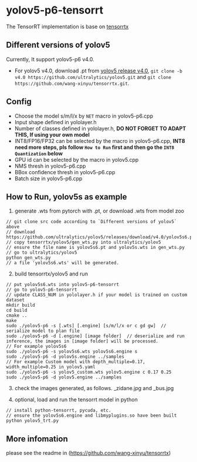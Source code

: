 # yolov5-p6-tensorrt

The TensorRT implementation is base on [tensorrtx](https://github.com/wang-xinyu/tensorrtx)


## Different versions of yolov5

Currently, It support yolov5-p6 v4.0.

- For yolov5 v4.0, download .pt from [yolov5 release v4.0](https://github.com/ultralytics/yolov5/releases/tag/v4.0), `git clone -b v4.0 https://github.com/ultralytics/yolov5.git` and `git clone https://github.com/wang-xinyu/tensorrtx.git`.

## Config

- Choose the model s/m/l/x by `NET` macro in yolov5-p6.cpp
- Input shape defined in yololayer.h
- Number of classes defined in yololayer.h, **DO NOT FORGET TO ADAPT THIS, If using your own model**
- INT8/FP16/FP32 can be selected by the macro in yolov5-p6.cpp, **INT8 need more steps, pls follow `How to Run` first and then go the `INT8 Quantization` below**
- GPU id can be selected by the macro in yolov5.cpp
- NMS thresh in yolov5-p6.cpp
- BBox confidence thresh in yolov5-p6.cpp
- Batch size in yolov5-p6.cpp

## How to Run, yolov5s as example

1. generate .wts from pytorch with .pt, or download .wts from model zoo

```
// git clone src code according to `Different versions of yolov5` above
// download https://github.com/ultralytics/yolov5/releases/download/v4.0/yolov5s6.pt
// copy tensorrtx/yolov5/gen_wts.py into ultralytics/yolov5
// ensure the file name is yolov5s6.pt and yolov5s.wts in gen_wts.py
// go to ultralytics/yolov5
python gen_wts.py
// a file 'yolov5s6.wts' will be generated.
```

2. build tensorrtx/yolov5 and run

```
// put yolov5s6.wts into yolov5-p6-tensorrt
// go to yolov5-p6-tensorrt
// update CLASS_NUM in yololayer.h if your model is trained on custom dataset
mkdir build
cd build
cmake ..
make
sudo ./yolov5-p6 -s [.wts] [.engine] [s/m/l/x or c gd gw]  // serialize model to plan file
sudo ./yolov5-p6 -d [.engine] [image folder]  // deserialize and run inference, the images in [image folder] will be processed.
// For example yolov5s6
sudo ./yolov5-p6 -s yolov5s6.wts yolov5s6.engine s
sudo ./yolov5-p6 -d yolov5s.engine ../samples
// For example Custom model with depth_multiple=0.17, width_multiple=0.25 in yolov5.yaml
sudo ./yolov5-p6 -s yolov5_custom.wts yolov5.engine c 0.17 0.25
sudo ./yolov5-p6 -d yolov5.engine ../samples
```

3. check the images generated, as follows. _zidane.jpg and _bus.jpg

4. optional, load and run the tensorrt model in python

```
// install python-tensorrt, pycuda, etc.
// ensure the yolov5s6.engine and libmyplugins.so have been built
python yolov5_trt.py
```

## More infomation

please see the readme in (https://github.com/wang-xinyu/tensorrtx)


